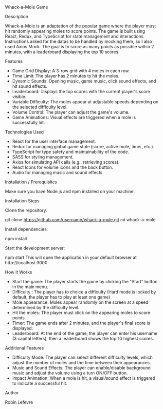 Whack-a-Mole Game

Description

Whack-a-Mole is an adaptation of the popular game where the player must hit randomly appearing moles to score points. The game is built using React, Redux, and TypeScript for state management and interactions. Instructions asked for the datas to be handled by mocking them, so I also used Axios Mock. The goal is to score as many points as possible within 2 minutes, with a leaderboard displaying the top 10 scores.

Features

- Game Grid Display: A 3-row grid with 4 moles in each row.
- Time Limit: The player has 2 minutes to hit the moles.
- Dynamic Sounds: Opening music, game music, click sound effects, and hit sound effects.
- Leaderboard: Displays the top scores with the current player's score visible.
- Variable Difficulty: The moles appear at adjustable speeds depending on the selected difficulty level.
- Volume Control: The player can adjust the game's volume.
- Game Animations: Visual effects are triggered when a mole is successfully hit.

Technologies Used

- React for the user interface management.
- Redux for managing global game state (score, active mole, timer, etc.).
- TypeScript for type safety and maintainability of the code.
- SASS for styling management.
- Axios for simulating API calls (e.g., retrieving scores).
- React Icons for volume icons and the back button.
- Audio for managing music and sound effects.

Installation / Prerequisites

Make sure you have Node.js and npm installed on your machine.

Installation Steps

Clone the repository:

git clone https://github.com/username/whack-a-mole.git
cd whack-a-mole

Install dependencies:

npm install

Start the development server:

npm start
This will open the application in your default browser at http://localhost:3000.

How It Works

- Start the game: The player starts the game by clicking the "Start" button in the main menu.
- Difficulty : The player has to choice a difficulty (Hard mode is locked by default, the player has to play at least one game)
- Mole appearance: Moles appear randomly on the screen at a speed determined by the difficulty level.
- Hit the moles: The player must click on the appearing moles to score points.
- Timer: The game ends after 2 minutes, and the player's final score is displayed.
- Leaderboard: At the end of the game, the player can enter his username (3 capital letters), then a leaderboard shows the top 10 highest scores.

Additional Features

- Difficulty Mode: The player can select different difficulty levels, which adjust the number of moles and the time between their appearances.
- Music and Sound Effects: The player can enable/disable background music and adjust the volume using a turn ON/OFF button.
- Impact Animation: When a mole is hit, a visual/sound effect is triggered to indicate a successful hit.

Author

Robin Lefèvre